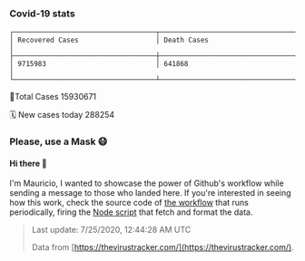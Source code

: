 
### Covid-19 stats

```
┌───────────────────────────────────┬───────────────────────────────────┐
│ Recovered Cases                   │ Death Cases                       │
├───────────────────────────────────┼───────────────────────────────────┤
│ 9715983                           │ 641868                            │
└───────────────────────────────────┴───────────────────────────────────┘
```

🦠Total Cases 15930671

🗓 New cases today 288254

### Please, use a Mask 😷

#### Hi there 👋
I'm Mauricio, I wanted to showcase the power of Github's workflow while sending a message to those who landed here.
If you're interested in seeing how this work, check the source code of [the workflow](https://github.com/mdottavio/mdottavio/blob/master/.github/workflows/updateReadme.yml) that runs periodically, firing
the [Node script](https://github.com/mdottavio/mdottavio/tree/covidstats) that fetch and format the data.

> Last update: 7/25/2020, 12:44:28 AM UTC
>
> Data from [https://thevirustracker.com/](https://thevirustracker.com/).
